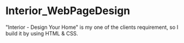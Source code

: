# Interior_WebPageDesign
"Interior - Design Your Home" is my one of the clients requirement, so I build it by using HTML &amp; CSS.
